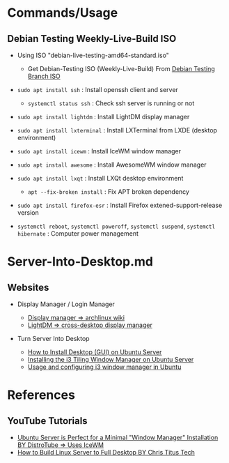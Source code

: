 # Commands/Usage

## Debian Testing Weekly-Live-Build ISO

* Using ISO "debian-live-testing-amd64-standard.iso"
  * Get Debian-Testing ISO (Weekly-Live-Build) From [Debian Testing Branch ISO](https://cdimage.debian.org/cdimage/weekly-live-builds/amd64/iso-hybrid/)

* `sudo apt install ssh` : Install openssh client and server
  * `systemctl status ssh` : Check ssh server is running or not

* `sudo apt install lightdm` : Install LightDM display manager

* `sudo apt install lxterminal` : Install LXTerminal from LXDE (desktop environment)

* `sudo apt install icewm` : Install IceWM window manager

* `sudo apt install awesome` : Install AwesomeWM window manager

* `sudo apt install lxqt` : Install LXQt desktop environment
  * `apt --fix-broken install` : Fix APT broken dependency

* `sudo apt install firefox-esr` : Install Firefox extened-support-release version

* `systemctl reboot`, `systemctl poweroff`, `systemctl suspend`, `systemctl hibernate` : Computer power management

# Server-Into-Desktop.md

## Websites

* Display Manager / Login Manager
  * [Display manager => archlinux wiki](https://wiki.archlinux.org/title/Display_manager)
  * [LightDM => cross-desktop display manager](https://wiki.archlinux.org/title/LightDM)

* Turn Server Into Desktop
  * [How to Install Desktop (GUI) on Ubuntu Server](https://phoenixnap.com/kb/how-to-install-a-gui-on-ubuntu)
  * [Installing the i3 Tiling Window Manager on Ubuntu Server](https://www.hackification.io/blog/2020/10/09/installing-the-i3-tiling-window-manager-on-ubuntu-server/)
  * [Usage and configuring i3 window manager in Ubuntu](https://micropyramid.com/blog/configuring-i3wm-in-ubuntu)

# References

## YouTube Tutorials

* [Ubuntu Server is Perfect for a Minimal "Window Manager" Installation BY DistroTube => Uses IceWM](https://www.youtube.com/watch?v=AHvwxc62lDQ)
* [How to Build Linux Server to Full Desktop BY Chris Titus Tech](https://www.youtube.com/watch?v=oa3LDqV4-cc)
